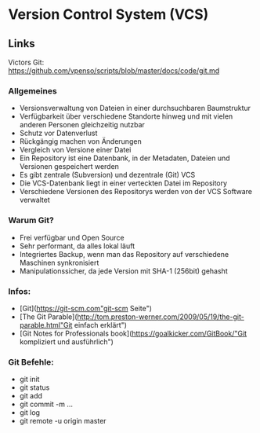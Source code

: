 # Version Control System (VCS)
## Links
Victors Git:
https://github.com/vpenso/scripts/blob/master/docs/code/git.md
### Allgemeines
- Versionsverwaltung von Dateien in einer durchsuchbaren Baumstruktur
- Verfügbarkeit über verschiedene Standorte hinweg und mit vielen anderen Personen gleichzeitig nutzbar
- Schutz vor Datenverlust
- Rückgängig machen von Änderungen
- Vergleich von Versione einer Datei
- Ein Repository ist eine Datenbank, in der Metadaten, Dateien und Versionen gespeichert werden
- Es gibt zentrale (Subversion) und dezentrale (Git) VCS
- Die VCS-Datenbank liegt in einer verteckten Datei im Repository
- Verschiedene Versionen des Repositorys werden von der VCS Software verwaltet

### Warum Git?
- Frei verfügbar und Open Source
- Sehr performant, da alles lokal läuft
- Integriertes Backup, wenn man das Repository auf verschiedene Maschinen synkronisiert
- Manipulationssicher, da jede Version mit SHA-1 (256bit) gehasht

### Infos:
- [Git](https://git-scm.com"git-scm Seite")
- [The Git Parable](http://tom.preston-werner.com/2009/05/19/the-git-parable.html"Git einfach erklärt")
- [Git Notes for Professionals book](https://goalkicker.com/GitBook/"Git kompliziert und ausführlich")

### Git Befehle:
- git init
- git status
- git add
- git commit -m ...
- git log
- git remote -u origin master <remoterepository anlegen>
